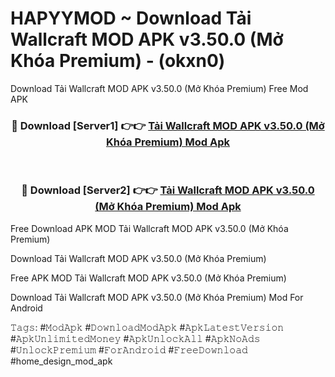 # HAPYYMOD ~ Download Tải Wallcraft MOD APK v3.50.0 (Mở Khóa Premium) - (okxn0)
Download Tải Wallcraft MOD APK v3.50.0 (Mở Khóa Premium) Free Mod APK

<div align="center">
<h3>🔴 Download [Server1] 👉👉 <a href="https://apk-comot.site?title=Tải_Wallcraft_MOD_APK_v3.50.0_(Mở_Khóa_Premium)">Tải Wallcraft MOD APK v3.50.0 (Mở Khóa Premium) Mod Apk</a></h3><br>

<h3>🔴 Download [Server2] 👉👉 <a href="https://apk-comot.site?title=Tải_Wallcraft_MOD_APK_v3.50.0_(Mở_Khóa_Premium)">Tải Wallcraft MOD APK v3.50.0 (Mở Khóa Premium) Mod Apk</a></h3>
</div>


Free Download APK MOD Tải Wallcraft MOD APK v3.50.0 (Mở Khóa Premium)

Download Tải Wallcraft MOD APK v3.50.0 (Mở Khóa Premium) 

Free APK MOD Tải Wallcraft MOD APK v3.50.0 (Mở Khóa Premium) 

Download Tải Wallcraft MOD APK v3.50.0 (Mở Khóa Premium) Mod For Android

𝚃𝚊𝚐𝚜: #𝙼𝚘𝚍𝙰𝚙𝚔 #𝙳𝚘𝚠𝚗𝚕𝚘𝚊𝚍𝙼𝚘𝚍𝙰𝚙𝚔 #𝙰𝚙𝚔𝙻𝚊𝚝𝚎𝚜𝚝𝚅𝚎𝚛𝚜𝚒𝚘𝚗 #𝙰𝚙𝚔𝚄𝚗𝚕𝚒𝚖𝚒𝚝𝚎𝚍𝙼𝚘𝚗𝚎𝚢 #𝙰𝚙𝚔𝚄𝚗𝚕𝚘𝚌𝚔𝙰𝚕𝚕 #𝙰𝚙𝚔𝙽𝚘𝙰𝚍𝚜 #𝚄𝚗𝚕𝚘𝚌𝚔𝙿𝚛𝚎𝚖𝚒𝚞𝚖 #𝙵𝚘𝚛𝙰𝚗𝚍𝚛𝚘𝚒𝚍 #𝙵𝚛𝚎𝚎𝙳𝚘𝚠𝚗𝚕𝚘𝚊𝚍 #home_design_mod_apk